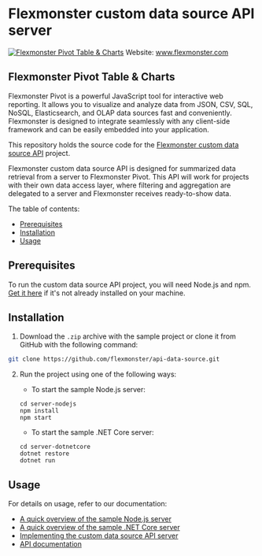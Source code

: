 # Flexmonster custom data source API server
[![Flexmonster Pivot Table & Charts](https://cdn.flexmonster.com/landing.png)](https://flexmonster.com)
Website: www.flexmonster.com

## Flexmonster Pivot Table & Charts

Flexmonster Pivot is a powerful JavaScript tool for interactive web reporting. It allows you to visualize and analyze data from JSON, CSV, SQL, NoSQL, Elasticsearch, and OLAP data sources fast and conveniently. Flexmonster is designed to integrate seamlessly with any client-side framework and can be easily embedded into your application.

This repository holds the source code for the [Flexmonster custom data source API](https://www.flexmonster.com/doc/introduction-to-custom-data-source-api/) project.

Flexmonster custom data source API is designed for summarized data retrieval from a server to Flexmonster Pivot.
This API will work for projects with their own data access layer, where filtering and aggregation are delegated to a server and Flexmonster receives ready-to-show data.

The table of contents:
- [Prerequisites](#prerequisites)
- [Installation](#installation)
- [Usage](#usage)

## Prerequisites

To run the custom data source API project, you will need Node.js and npm. [Get it here](https://docs.npmjs.com/downloading-and-installing-node-js-and-npm) if it's not already installed on your machine.

## Installation

1. Download the `.zip` archive with the sample project or clone it from GitHub with the following command:

```bash
git clone https://github.com/flexmonster/api-data-source.git
```

2. Run the project using one of the following ways:
    
    - To start the sample Node.js server:

    ```
    cd server-nodejs
    npm install
    npm start
    ```

    - To start the sample .NET Core server:

    ```
    cd server-dotnetcore
    dotnet restore
    dotnet run
    ```

## Usage

For details on usage, refer to our documentation:

- [A quick overview of the sample Node.js server](https://www.flexmonster.com/doc/a-quick-overview-of-the-sample-node-js-server/) 
- [A quick overview of the sample .NET Core server](https://www.flexmonster.com/doc/a-quick-overview-of-the-sample-net-core-server/)
- [Implementing the custom data source API server](https://www.flexmonster.com/doc/implementing-the-custom-data-source-api-server/)
- [API documentation](https://www.flexmonster.com/api/all-requests/)
